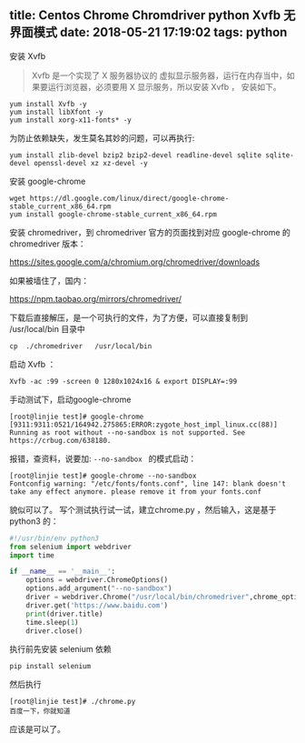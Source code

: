 title: Centos Chrome Chromdriver python Xvfb 无界面模式
date: 2018-05-21 17:19:02
tags: 
    python
---


安装 Xvfb 

> Xvfb 是一个实现了 X 服务器协议的 虚拟显示服务器，运行在内存当中，如果要运行浏览器，必须要用 X 显示服务，所以安装 Xvfb ， 安装如下。 

```
yum install Xvfb -y
yum install libXfont -y
yum install xorg-x11-fonts* -y
```
 为防止依赖缺失，发生莫名其妙的问题，可以再执行:

```
yum install zlib-devel bzip2 bzip2-devel readline-devel sqlite sqlite-devel openssl-devel xz xz-devel -y
```

安装 google-chrome 

```
wget https://dl.google.com/linux/direct/google-chrome-stable_current_x86_64.rpm
yum install google-chrome-stable_current_x86_64.rpm 
```

<!-- more -->


安装 chromedriver，到 chromedriver 官方的页面找到对应 google-chrome 的 chromedriver 版本：

https://sites.google.com/a/chromium.org/chromedriver/downloads

如果被墙住了，国内：

https://npm.taobao.org/mirrors/chromedriver/

下载后直接解压，是一个可执行的文件，为了方便，可以直接复制到 /usr/local/bin 目录中

```
cp  ./chromedriver   /usr/local/bin 
```

启动 Xvfb ：
```
Xvfb -ac :99 -screen 0 1280x1024x16 & export DISPLAY=:99
```

手动测试下，启动google-chrome 
```
[root@linjie test]# google-chrome
[9311:9311:0521/164942.275865:ERROR:zygote_host_impl_linux.cc(88)] Running as root without --no-sandbox is not supported. See https://crbug.com/638180.
```
报错，查资料，说要加: `--no-sandbox ` 的模式启动：
```
[root@linjie test]# google-chrome --no-sandbox
Fontconfig warning: "/etc/fonts/fonts.conf", line 147: blank doesn't take any effect anymore. please remove it from your fonts.conf
```
貌似可以了。
写个测试执行试一试，建立chrome.py ，然后输入，这是基于 python3 的：


```python
#!/usr/bin/env python3
from selenium import webdriver
import time

if __name__ == '__main__':
    options = webdriver.ChromeOptions()
    options.add_argument("--no-sandbox")
    driver = webdriver.Chrome("/usr/local/bin/chromedriver",chrome_options=options)
    driver.get('https://www.baidu.com')
    print(driver.title)
    time.sleep(1)
    driver.close()
```

执行前先安装 selenium 依赖

```
pip install selenium 
```


然后执行

```
[root@linjie test]# ./chrome.py
百度一下，你就知道
```

应该是可以了。
















